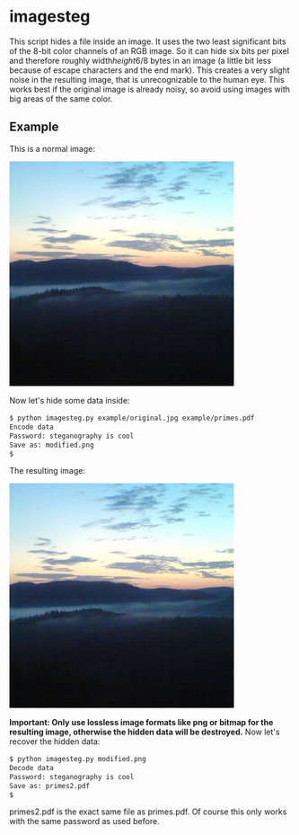 # imagesteg

This script hides a file inside an image. It uses the two least significant bits of the 8-bit color channels of an RGB image. So it can hide six bits per pixel and therefore roughly width*height*6/8 bytes in an image (a little bit less because of escape characters and the end mark). This creates a very slight noise in the resulting image, that is unrecognizable to the human eye. This works best if the original image is already noisy, so avoid using images with big areas of the same color.

## Example
This is a normal image:

![original](example/original.jpg)

Now let's hide some data inside:

    $ python imagesteg.py example/original.jpg example/primes.pdf 
    Encode data
    Password: steganography is cool
    Save as: modified.png
    $
    
The resulting image:

![modified](example/modified.png)

**Important: Only use lossless image formats like png or bitmap for the resulting image, otherwise the hidden data will be destroyed.**
Now let's recover the hidden data:

    $ python imagesteg.py modified.png 
    Decode data
    Password: steganography is cool 
    Save as: primes2.pdf
    $
    
primes2.pdf is the exact same file as primes.pdf. Of course this only works with the same password as used before.
